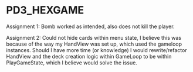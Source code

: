 # PD3_HEXGAME
 
 Assignment 1: Bomb worked as intended, also does not kill the player.
 
 Assignment 2: Could not hide cards within menu state, I believe this was because of the way my HandView was set up, which used the gameloop instances. Should I have more time (or knowledge) I would rewrite/refactor HandView and the deck creation logic within GameLoop to be within PlayGameState, which I believe would solve the issue.
